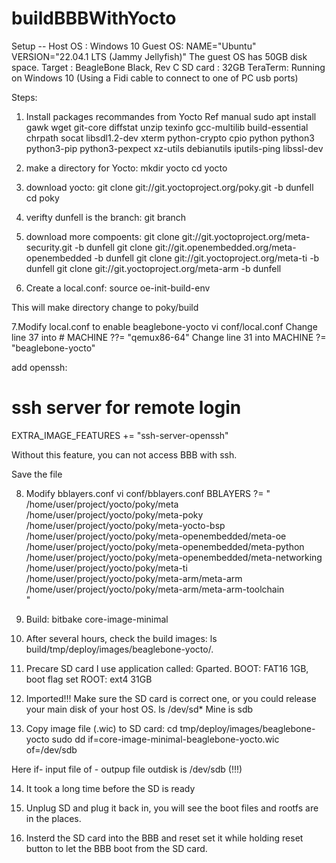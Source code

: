 # buildBBBWithYocto

Setup --
Host OS : Windows 10
Guest OS: NAME="Ubuntu"
          VERSION="22.04.1 LTS (Jammy Jellyfish)"
          The guest OS has 50GB disk space.
Target  : BeagleBone Black, Rev C
SD card : 32GB
TeraTerm: Running on Windows 10 (Using a Fidi cable to connect to one of PC usb ports)


Steps:

1. Install packages recommandes from Yocto Ref manual 
sudo apt install gawk wget git-core diffstat unzip texinfo gcc-multilib build-essential chrpath socat libsdl1.2-dev xterm python-crypto cpio python python3 python3-pip python3-pexpect xz-utils debianutils iputils-ping libssl-dev

2. make a directory for Yocto:
mkdir yocto
cd yocto

3. download yocto:
git clone git://git.yoctoproject.org/poky.git -b dunfell
cd poky

4. verifty dunfell is the branch:
git branch

5. download more compoents:
git clone git://git.yoctoproject.org/meta-security.git -b dunfell
git clone git://git.openembedded.org/meta-openembedded -b dunfell
git clone git://git.yoctoproject.org/meta-ti -b dunfell
git clone git://git.yoctoproject.org/meta-arm -b dunfell 

6. Create a local.conf:
source oe-init-build-env

This will make directory change to poky/build

7.Modify local.conf to enable beaglebone-yocto
vi conf/local.conf
Change line 37 into # MACHINE ??= "qemux86-64"
Change line 31 into MACHINE ?= "beaglebone-yocto"

add openssh:
# ssh server for remote login
EXTRA_IMAGE_FEATURES += "ssh-server-openssh"

Without this feature, you can not access BBB with ssh.

Save the file

8. Modify bblayers.conf
vi conf/bblayers.conf
BBLAYERS ?= " \
    /home/user/project/yocto/poky/meta \
    /home/user/project/yocto/poky/meta-poky \
    /home/user/project/yocto/poky/meta-yocto-bsp \
    /home/user/project/yocto/poky/meta-openembedded/meta-oe \
    /home/user/project/yocto/poky/meta-openembedded/meta-python \
    /home/user/project/yocto/poky/meta-openembedded/meta-networking \
    /home/user/project/yocto/poky/meta-ti \
    /home/user/project/yocto/poky/meta-arm/meta-arm \
    /home/user/project/yocto/poky/meta-arm/meta-arm-toolchain \
    "

9. Build:
bitbake core-image-minimal

10. After several hours, check the build images:
ls build/tmp/deploy/images/beaglebone-yocto/*.*

11. Precare SD card
I use application called: Gparted.
BOOT: FAT16 1GB, boot flag set
ROOT: ext4 31GB

12. Imported!!!
Make sure the SD card is correct one, or you could release your main disk of your host OS.
ls /dev/sd*
Mine is sdb

13. Copy image file (.wic) to SD card:
cd tmp/deploy/images/beaglebone-yocto
sudo dd if=core-image-minimal-beaglebone-yocto.wic of=/dev/sdb

Here if- input file
     of - outpup file
     outdisk is /dev/sdb (!!!)

14. It took a long time before the SD is ready

15. Unplug SD and plug it back in, you will see the boot files and rootfs are in the places.

16. Insterd the SD card into the BBB and reset set it while holding reset button to let the BBB
    boot from the SD card.




